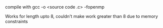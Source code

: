 compile with 
gcc -o <binary> <source code .c> -fopenmp

Works for length upto 8, couldn't make work greater than 8 due to memory constraints
